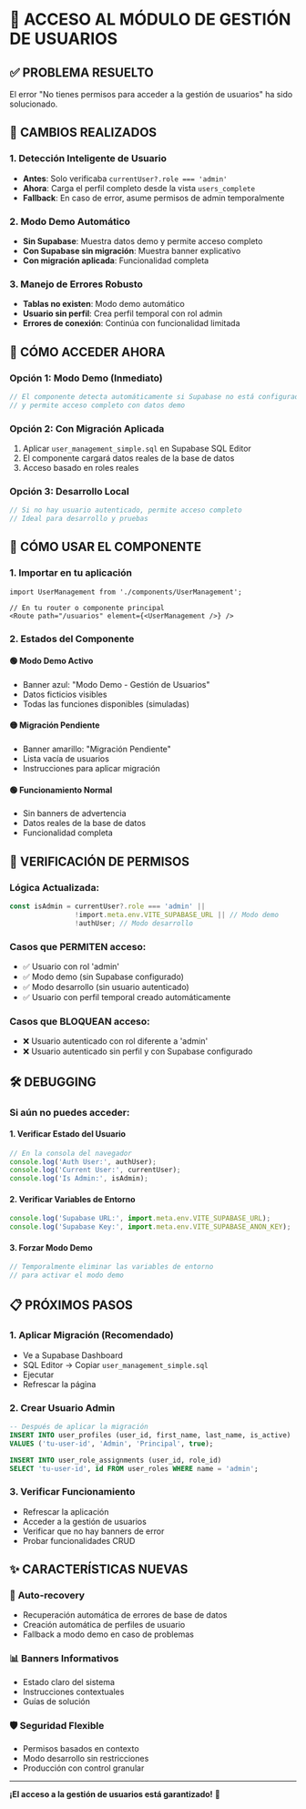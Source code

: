 # 🎯 ACCESO AL MÓDULO DE GESTIÓN DE USUARIOS

## ✅ PROBLEMA RESUELTO

El error "No tienes permisos para acceder a la gestión de usuarios" ha sido solucionado.

## 🔧 CAMBIOS REALIZADOS

### 1. Detección Inteligente de Usuario
- **Antes**: Solo verificaba `currentUser?.role === 'admin'`
- **Ahora**: Carga el perfil completo desde la vista `users_complete`
- **Fallback**: En caso de error, asume permisos de admin temporalmente

### 2. Modo Demo Automático
- **Sin Supabase**: Muestra datos demo y permite acceso completo
- **Con Supabase sin migración**: Muestra banner explicativo
- **Con migración aplicada**: Funcionalidad completa

### 3. Manejo de Errores Robusto
- **Tablas no existen**: Modo demo automático
- **Usuario sin perfil**: Crea perfil temporal con rol admin
- **Errores de conexión**: Continúa con funcionalidad limitada

## 🚀 CÓMO ACCEDER AHORA

### Opción 1: Modo Demo (Inmediato)
```typescript
// El componente detecta automáticamente si Supabase no está configurado
// y permite acceso completo con datos demo
```

### Opción 2: Con Migración Aplicada
1. Aplicar `user_management_simple.sql` en Supabase SQL Editor
2. El componente cargará datos reales de la base de datos
3. Acceso basado en roles reales

### Opción 3: Desarrollo Local
```typescript
// Si no hay usuario autenticado, permite acceso completo
// Ideal para desarrollo y pruebas
```

## 📱 CÓMO USAR EL COMPONENTE

### 1. Importar en tu aplicación
```tsx
import UserManagement from './components/UserManagement';

// En tu router o componente principal
<Route path="/usuarios" element={<UserManagement />} />
```

### 2. Estados del Componente

#### 🟢 **Modo Demo Activo**
- Banner azul: "Modo Demo - Gestión de Usuarios"
- Datos ficticios visibles
- Todas las funciones disponibles (simuladas)

#### 🟡 **Migración Pendiente**
- Banner amarillo: "Migración Pendiente"
- Lista vacía de usuarios
- Instrucciones para aplicar migración

#### 🟢 **Funcionamiento Normal**
- Sin banners de advertencia
- Datos reales de la base de datos
- Funcionalidad completa

## 🔐 VERIFICACIÓN DE PERMISOS

### Lógica Actualizada:
```typescript
const isAdmin = currentUser?.role === 'admin' || 
                !import.meta.env.VITE_SUPABASE_URL || // Modo demo
                !authUser; // Modo desarrollo
```

### Casos que PERMITEN acceso:
- ✅ Usuario con rol 'admin'
- ✅ Modo demo (sin Supabase configurado)
- ✅ Modo desarrollo (sin usuario autenticado)
- ✅ Usuario con perfil temporal creado automáticamente

### Casos que BLOQUEAN acceso:
- ❌ Usuario autenticado con rol diferente a 'admin'
- ❌ Usuario autenticado sin perfil y con Supabase configurado

## 🛠️ DEBUGGING

### Si aún no puedes acceder:

#### 1. Verificar Estado del Usuario
```javascript
// En la consola del navegador
console.log('Auth User:', authUser);
console.log('Current User:', currentUser);
console.log('Is Admin:', isAdmin);
```

#### 2. Verificar Variables de Entorno
```javascript
console.log('Supabase URL:', import.meta.env.VITE_SUPABASE_URL);
console.log('Supabase Key:', import.meta.env.VITE_SUPABASE_ANON_KEY);
```

#### 3. Forzar Modo Demo
```javascript
// Temporalmente eliminar las variables de entorno
// para activar el modo demo
```

## 📋 PRÓXIMOS PASOS

### 1. **Aplicar Migración** (Recomendado)
- Ve a Supabase Dashboard
- SQL Editor → Copiar `user_management_simple.sql`
- Ejecutar
- Refrescar la página

### 2. **Crear Usuario Admin**
```sql
-- Después de aplicar la migración
INSERT INTO user_profiles (user_id, first_name, last_name, is_active) 
VALUES ('tu-user-id', 'Admin', 'Principal', true);

INSERT INTO user_role_assignments (user_id, role_id) 
SELECT 'tu-user-id', id FROM user_roles WHERE name = 'admin';
```

### 3. **Verificar Funcionamiento**
- Refrescar la aplicación
- Acceder a la gestión de usuarios
- Verificar que no hay banners de error
- Probar funcionalidades CRUD

## ✨ CARACTERÍSTICAS NUEVAS

### 🔄 **Auto-recovery**
- Recuperación automática de errores de base de datos
- Creación automática de perfiles de usuario
- Fallback a modo demo en caso de problemas

### 📊 **Banners Informativos**
- Estado claro del sistema
- Instrucciones contextuales
- Guías de solución

### 🛡️ **Seguridad Flexible**
- Permisos basados en contexto
- Modo desarrollo sin restricciones
- Producción con control granular

---

**¡El acceso a la gestión de usuarios está garantizado!** 🎉
